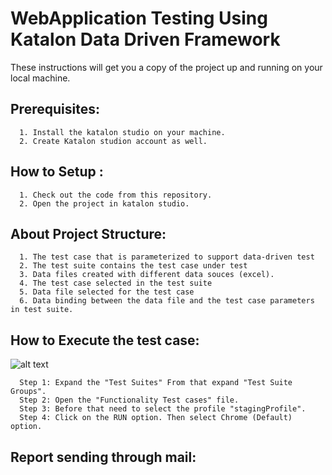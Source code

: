 # WebApplication Testing Using Katalon Data Driven Framework

These instructions will get you a copy of the project up and running on your local machine.

## Prerequisites:

      1. Install the katalon studio on your machine.
      2. Create Katalon studion account as well.
      
## How to Setup :

      1. Check out the code from this repository.
      2. Open the project in katalon studio.
      
## About Project Structure:

      1. The test case that is parameterized to support data-driven test
      2. The test suite contains the test case under test
      3. Data files created with different data souces (excel).
      4. The test case selected in the test suite
      5. Data file selected for the test case
      6. Data binding between the data file and the test case parameters in test suite.
      
## How to Execute the test case:
  
 ![alt text](https://user-images.githubusercontent.com/24611508/69401416-0bb65c00-0d1b-11ea-81e1-b56d91688706.png)

      Step 1: Expand the "Test Suites" From that expand "Test Suite Groups".
      Step 2: Open the "Functionality Test cases" file.
      Step 3: Before that need to select the profile "stagingProfile".
      Step 4: Click on the RUN option. Then select Chrome (Default) option.
      
## Report sending through mail:

